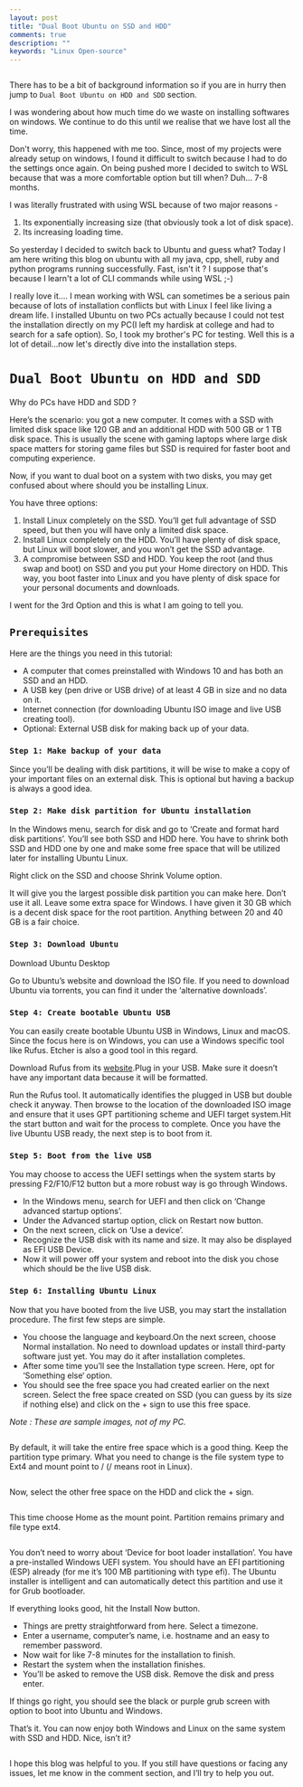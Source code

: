 ```yaml
---
layout: post
title: "Dual Boot Ubuntu on SSD and HDD"
comments: true
description: ""
keywords: "Linux Open-source"
---
```


<img  src="/assets/images/linux5.png" alt>

There has to be a bit of background information so if you are in hurry then jump to `Dual Boot Ubuntu on HDD and SDD` section. 

I was wondering about how much time do we waste on installing softwares on windows. We continue to do this until we realise that we have lost all the time.

Don't worry, this happened with me too. Since, most of my projects were already setup on windows, I found it difficult to switch because I had to do the settings once again. On being pushed more I decided to switch to WSL because that was a more comfortable option but till when? Duh... 7-8 months. 

I was literally frustrated with using WSL because of two major reasons -
1. Its exponentially increasing size (that obviously took a lot of disk space).
2. Its increasing loading time.

So yesterday I decided to switch back to Ubuntu and guess what? Today I am here writing this blog on ubuntu with all my java, cpp, shell, ruby and python programs running successfully. Fast, isn't it ? I suppose that's because I learn't a lot of CLI commands while using WSL ;-) 

I really love it.... I mean working with WSL can sometimes be a serious pain because of lots of installation conflicts but with Linux I feel like living a dream life. I installed Ubuntu on two PCs actually because I could not test the installation directly on my PC(I left my hardisk at college and had to search for a safe option). So, I took my brother's PC for testing. Well this is a lot of detail...now let's directly dive into the installation steps.

# `Dual Boot Ubuntu on HDD and SDD`
Why do PCs have HDD and SDD ?

Here’s the scenario: you got a new computer. It comes with a SSD with limited disk space like 120 GB and an additional HDD with 500 GB or 1 TB disk space. This is usually the scene with gaming laptops where large disk space matters for storing game files but SSD is required for faster boot and computing experience. 

Now, if you want to dual boot on a system with two disks, you may get confused about where should you be installing Linux.

You have three options:
1. Install Linux completely on the SSD. You’ll get full advantage of SSD speed, but then you will have only a limited disk space. 
2. Install Linux completely on the HDD. You’ll have plenty of disk space, but Linux will boot slower, and you won’t get the SSD advantage.
3. A compromise between SSD and HDD. You keep the root (and thus swap and boot) on SSD and you put your Home directory on HDD. This way, you boot faster into Linux and you have plenty of disk space for your personal documents and downloads.

I went for the 3rd Option and this is what I am going to tell you.

## `Prerequisites`
Here are the things you need in this tutorial:

- A computer that comes preinstalled with Windows 10 and has both an SSD and an HDD.
- A USB key (pen drive or USB drive) of at least 4 GB in size and no data on it.
- Internet connection (for downloading Ubuntu ISO image and live USB creating tool).
-  Optional: External USB disk for making back up of your data.

### `Step 1: Make backup of your data`

Since you’ll be dealing with disk partitions, it will be wise to make a copy of your important files on an external disk. This is optional but having a backup is always a good idea.

### `Step 2: Make disk partition for Ubuntu installation`

In the Windows menu, search for disk and go to ‘Create and format hard disk partitions’.
You’ll see both SSD and HDD here. You have to shrink both SSD and HDD one by one and make some free space that will be utilized later for installing Ubuntu Linux.

Right click on the SSD and choose Shrink Volume option. 

It will give you the largest possible disk partition you can make here. Don’t use it all. Leave some extra space for Windows. I have given it 30 GB which is a decent disk space for the root partition. Anything between 20 and 40 GB is a fair choice.

### `Step 3: Download Ubuntu`
Download Ubuntu Desktop

Go to Ubuntu’s website and download the ISO file. If you need to download Ubuntu via torrents, you can find it under the ‘alternative downloads’.

### `Step 4: Create bootable Ubuntu USB`

You can easily create bootable Ubuntu USB in Windows, Linux and macOS. Since the focus here is on Windows, you can use a Windows specific tool like Rufus. Etcher is also a good tool in this regard.

Download Rufus from its [website](https://rufus.ie/).Plug in your USB. Make sure it doesn’t have any important data because it will be formatted.

Run the Rufus tool. It automatically identifies the plugged in USB but double check it anyway. Then browse to the location of the downloaded ISO image and ensure that it uses GPT partitioning scheme and UEFI target system.Hit the start button and wait for the process to complete. Once you have the live Ubuntu USB ready, the next step is to boot from it.

### `Step 5: Boot from the live USB`

You may choose to access the UEFI settings when the system starts by pressing F2/F10/F12 button but a more robust way is go through Windows.

- In the Windows menu, search for UEFI and then click on ‘Change advanced startup options’.
- Under the Advanced startup option, click on Restart now button.
- On the next screen, click on ‘Use a device’.
- Recognize the USB disk with its name and size. It may also be displayed as EFI USB Device.
- Now it will power off your system and reboot into the disk you chose which should be the live USB disk. 

### `Step 6: Installing Ubuntu Linux`

Now that you have booted from the live USB, you may start the installation procedure. The first few steps are simple. 
- You choose the language and keyboard.On the next screen, choose Normal installation. No need to download updates or install third-party software just yet. You may do it after installation completes. 
- After some time you’ll see the Installation type screen. Here, opt for ‘Something else‘ option.
- You should see the free space you had created earlier on the next screen. Select the free space created on SSD (you can guess by its size if nothing else) and click on the + sign to use this free space.

_Note : These are sample images, not of my PC._

<img src="/assets/images/linux1.png" alt>

By default, it will take the entire free space which is a good thing. Keep the partition type primary.
What you need to change is the file system type to Ext4 and mount point to / (/ means root in Linux).

<img src="/assets/images/linux2.png" alt>

Now, select the other free space on the HDD and click the + sign.

<img src="/assets/images/linux3.png" alt>

This time choose Home as the mount point. Partition remains primary and file type ext4.

<img src="/assets/images/linux4.png" alt>

You don’t need to worry about ‘Device for boot loader installation’. You have a pre-installed Windows UEFI system. You should have an EFI partitioning (ESP) already (for me it’s 100 MB partitioning with type efi). The Ubuntu installer is intelligent and can automatically detect this partition and use it for Grub bootloader.

 If everything looks good, hit the Install Now button.

- Things are pretty straightforward from here. Select a timezone. 
- Enter a username, computer’s name, i.e. hostname and an easy to remember password. 
- Now wait for like 7-8 minutes for the installation to finish.
- Restart the system when the installation finishes.
- You’ll be asked to remove the USB disk. Remove the disk and press enter.

 If things go right, you should see the black or purple grub screen with option to boot into Ubuntu and Windows.

 That’s it. You can now enjoy both Windows and Linux on the same system with SSD and HDD. Nice, isn’t it?

<img src="/assets/images/linux6.png" alt>

I hope this blog was helpful to you. If you still have questions or facing any issues, let me know in the comment section, and I’ll try to help you out.
